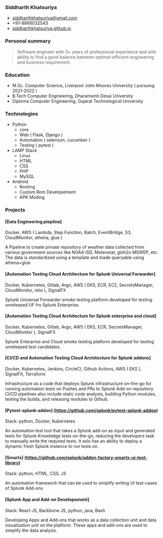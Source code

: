 ### Siddharth Khatsuriya
- [siddharthkhatsuriya@gmail.com](mailto:siddharthkhatsuriya@gmail.com)
- +91-8866032543
- [siddharthkhatsuriya.github.io](https://siddharthkhatsuriya.github.io/resume)

### Personal summary

> Software engineer with 3+ years of professional experience and with ability to find a good balance between optimal-efficient engineering and business requirement.

### Education 

- M.Sc.    Computer Science, Liverpool John Moores University ( pursuing 2021-2022 )
- B.Tech   Computer Engineering, Dharamsinh Desai University
- Diploma  Computer Engineering, Gujarat Technological University

### Technologies

- Python
	- core
	- Web ( Flask, Django )
	- Automation ( selenium, cucumber )
	- Testing ( pytest )
- LAMP Stack
	- Linux
	- HTML
	- CSS
	- PHP
	- MySQL
- Android
	- Rooting
	- Custom Rom Developement
	- APK Moding

### Projects

#### [Data Engineering piepline]
Docker, AWS ( Lambda, Step Function, Batch, EventBridge, S3, CloudMonitor, athena, glue )

A Pipeline to create private repository of weather data collected from various government sources like NOAA ISD, Meteostat, gloh2o MSWEP, etc. The data is standardized using a template and made queryable using athena+glue 

#### [Automation Testing Cloud Architecture for Splunk Universal Forwarder]
Docker, Kubernetes, Gitlab, Argo, AWS ( EKS, ECR, EC2, SecretsManager, CloudMonitor, istio ), SignalFX

Splunk Universal Forwarder smoke testing platform developed for testing unreleased UF fro Splunk Enterprise.

#### [Automation Testing Cloud Architecture for Splunk enterprise and cloud]
Docker, Kubernetes, Gitlab, Argo, AWS ( EKS, ECR, SecretsManager, CloudMonitor ), SignalFX

Splunk Enterprise and Cloud smoke testing platform developed for testing unreleased test candidates.

#### [CI/CD and Automation Testing Cloud Architecture for Splunk addons]
Docker, Kubernetes, Jenkins, CircleCI, Github Actions, AWS ( EKS ), SignalFX, Terraform

Infrastructure as a code that deploys Splunk infrastructure on-the-go for running automation tests on Pushes and PRs to Splunk Add-on repository. CI/CD pipelines also include static code analysis, building Python modules, testing the builds, and releasing modules to Github.

#### [Pytest-splunk-addon] (https://github.com/splunk/pytest-splunk-addon)
Stack: python, Docker, Kubernetes

An automation test tool that takes a Splunk add-on as input and generated tests for Splunk Knowledge tests on-the-go, reducing the developers task to manually write the required tests. It aslo has an ability to deploy a dynamic fresh Splunk instance to run tests on.

#### [Smartx] (https://github.com/splunk/addon-factory-smartx-ui-test-library)
Stack: python, HTML, CSS, JS

An automation framework that can be used to simplify writing UI test-cases of Splunk Add-ons

#### [Splunk App and Add-on Developement]
Stack: React JS, Backbone JS, python, java, Bash

Developing Apps and Add-ons that works as a dala collection unit and data visualization unit on the platform. These apps and add-ons are used to simplify the data analysis.
